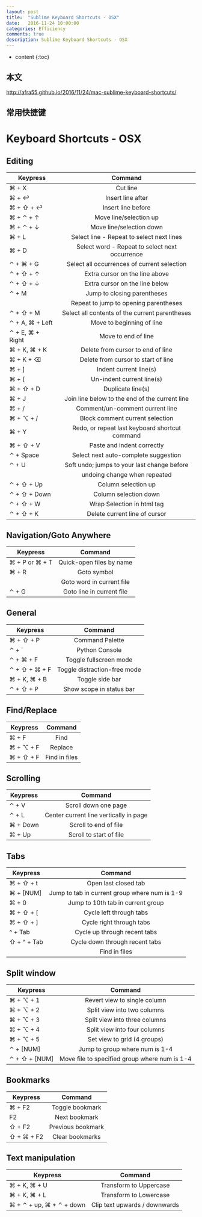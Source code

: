 ```yaml
---
layout: post
title:  "Sublime Keyboard Shortcuts - OSX"
date:   2016-11-24 10:00:00
categories: Efficiency
comments: true
description: Sublime Keyboard Shortcuts - OSX
---
```


* content
{:toc}


## 本文

http://afra55.github.io/2016/11/24/mac-sublime-keyboard-shortcuts/

## 常用快捷键

Keyboard Shortcuts - OSX
==================================

Editing
-------

| Keypress        | Command                                                   |
| ------------- | :-----:|
| ⌘ + X           | Cut line                                                  |
| ⌘ + ↩           | Insert line after                                         |
| ⌘ + ⇧ + ↩       | Insert line before                                        |
| ⌘ + ⌃ + ↑       | Move line/selection up                                    |
| ⌘ + ⌃ + ↓       | Move line/selection down                                  |
| ⌘ + L           | Select line - Repeat to select next lines                 |
| ⌘ + D           | Select word - Repeat to select next occurrence            |
| ⌃ + ⌘ + G       | Select all occurrences of current selection               |
| ⌃ + ⇧ + ↑       | Extra cursor on the line above                            |
| ⌃ + ⇧ + ↓       | Extra cursor on the line below                            |
| ⌃ + M           | Jump to closing parentheses                               |
|                 | Repeat to jump to opening parentheses                     |
| ⌃ + ⇧ + M       | Select all contents of the current parentheses            |
| ⌃ + A, ⌘ + Left | Move to beginning of line                                 |
| ⌃ + E, ⌘ + Right| Move to end of line                                       |
| ⌘ + K, ⌘ + K    | Delete from cursor to end of line                         |
| ⌘ + K + ⌫       | Delete from cursor to start of line                       |
| ⌘ + ]           | Indent current line(s)                                    |
| ⌘ + [           | Un-indent current line(s)                                 |
| ⌘ + ⇧ + D       | Duplicate line(s)                                         |
| ⌘ + J           | Join line below to the end of the current line            |
| ⌘ + /           | Comment/un-comment current line                           |
| ⌘ + ⌥ + /       | Block comment current selection                           |
| ⌘ + Y           | Redo, or repeat last keyboard shortcut command            |
| ⌘ + ⇧ + V       | Paste and indent correctly                                |
| ⌃ + Space       | Select next auto-complete suggestion                      |
| ⌃ + U           | Soft undo; jumps to your last change before               |
|                 | undoing change when repeated                              |
| ⌃ + ⇧ + Up      | Column selection up                                       |
| ⌃ + ⇧ + Down    | Column selection down                                     |
| ⌃ + ⇧ +  W      | Wrap  Selection in html tag                               |
| ⌃ + ⇧ +  K      | Delete current line of cursor                             |

Navigation/Goto Anywhere
------------------------

| Keypress        | Command                                                   |
| ------------- | :-----:|
| ⌘ + P or ⌘ + T  | Quick-open files by name                                  |
| ⌘ + R           | Goto symbol                                               |
|                 | Goto word in current file                                 |
| ⌃ + G           | Goto line in current file                                 |

General
------------------------

| Keypress        | Command                                                   |
| ------------- | :-----:|
| ⌘ + ⇧ + P       | Command Palette                                           |
| ⌃ + `           | Python Console                                            |
| ⌃ + ⌘ + F       | Toggle fullscreen mode                                    |
| ⌃ + ⇧ + ⌘ + F   | Toggle distraction-free mode                              |
| ⌘ + K, ⌘ + B    | Toggle side bar                                           |
| ⌃ + ⇧ + P       | Show scope in status bar                                  |

Find/Replace
------------------------

| Keypress        | Command                                                   |
| ------------- | :-----:|
| ⌘ + F           | Find                                                      |
| ⌘ + ⌥ + F       | Replace                                                   |
| ⌘ + ⇧ + F       | Find in files                                             |

Scrolling
------------------------

| Keypress        | Command                                                   |
| ------------- | :-----:|
| ⌃ + V           | Scroll down one page                                      |
| ⌃ + L           | Center current line vertically in page                    |
| ⌘ + Down        | Scroll to end of file                                     |
| ⌘ + Up          | Scroll to start of file                                   |

Tabs
------------------------

| Keypress        | Command                                                   |
| ------------- | :-----:|
| ⌘ + ⇧ + t       | Open last closed tab                                      |
| ⌘ + [NUM]       | Jump to tab in current group where num is 1-9             |
| ⌘ + 0           | Jump to 10th tab in current group                         |
| ⌘ + ⇧ + [       | Cycle left through tabs                                   |
| ⌘ + ⇧ + ]       | Cycle right through tabs                                  |
| ^ + Tab         | Cycle up through recent tabs                              |
| ⇧ + ^ + Tab     | Cycle down through recent tabs                            |
|                 | Find in files                                             |

Split window
------------------------

| Keypress        | Command                                                   |
| ------------- | :-----:|
| ⌘ + ⌥ + 1       | Revert view to single column                              |
| ⌘ + ⌥ + 2       | Split view into two columns                               |
| ⌘ + ⌥ + 3       | Split view into three columns                             |
| ⌘ + ⌥ + 4       | Split view into four columns                              |
| ⌘ + ⌥ + 5       | Set view to grid (4 groups)                               |
| ⌃ + [NUM]       | Jump to group where num is 1-4                            |
| ⌃ + ⇧ + [NUM]   | Move file to specified group where num is 1-4             |

Bookmarks
------------------------

| Keypress        | Command                                                   |
| ------------- | :-----:|
| ⌘ + F2          | Toggle bookmark                                           |
| F2              | Next bookmark                                             |
| ⇧ + F2          | Previous bookmark                                         |
| ⇧ + ⌘ + F2      | Clear bookmarks                                           |

Text manipulation
------------------------

| Keypress                  | Command                                         |
| ------------- | :-----:|
| ⌘ + K, ⌘ + U              | Transform to Uppercase                          |
| ⌘ + K, ⌘ + L              | Transform to Lowercase                          |
| ⌘ + ⌃ + up,  ⌘ + ⌃ + down |  Clip text upwards / downwards                  |